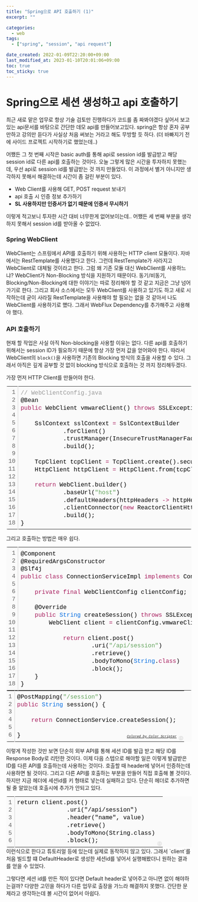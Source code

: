 ```yaml
---
title: "Spring으로 API 호출하기 (1)"
excerpt: ""

categories:
  - web
tags:
  - ["spring", "session", "api request"]

date_created: 2022-01-09T22:20:00+09:00
last_modified_at: 2023-01-10T20:01:06+09:00
toc: true
toc_sticky: true
---
```


# Spring으로 세션 생성하고 api 호출하기
최근 새로 맡은 업무로 항상 기술 검토만 진행하다가 코드를 좀 짜봐야겠다 싶어서 보고있는 api문서를 바탕으로 간단한 데모 api를 만들어보고있다. spring은 항상 혼자 공부만하고 강의만 듣다가 사실상 처음 써보는 거라고 해도 무방할 듯 하다. (더 바빠지기 전에 사이드 프로젝트 시작하기로 했었는데..)

어쨌든 그 첫 번째 시작은 basic auth를 통해 api로 session id를 발급받고 해당 session id로 다른 api를 호출하는 것이다. 오늘 그렇게 많은 시간을 투자하지 못했는데, 우선 api로 session id를 발급받는 것 까지 만들었다. 이 과정에서 별거 아니지만 생각하지 못해서 해결하는데 시간이 좀 걸린 부분이 있다.

- Web Client를 사용해 GET, POST request 보내기
- api 호출 시 인증 정보 추가하기
- **SL 사용하지만 인증서가 없기 때문에 인증서 무시하기**

이렇게 적고보니 투자한 시간 대비 너무한게 없어보이는데.. 어쨌든 세 번째 부분을 생각하지 못해서 session id를 받아올 수 없었다.

### Spring WebClient
WebClient는 스프링에서 API를 호출하기 위해 사용하는 HTTP client 모듈이다. 자바에서는 RestTemplate를 사용했다고 한다. 그런데 RestTemplate가 사라지고 WebClient로 대체될 것이라고 한다. 그럼 왜 기존 모듈 대신 WebClient를 사용하느냐? WebClient가 Non-Blocking 방식을 지원하기 때문이다. 동기/비동기, Blocking/Non-Blocking에 대한 이야기는 따로 정리해야 할 것 같고 지금은 그냥 넘어가기로 한다.
그리고 회사 소스에서는 모두 WebClient를 사용하고 있기도 하고 새로 시작하는데 굳이 사라질 RestTemplate을 사용해야 할 필요는 없을 것 같아서 나도 WebClient를 사용하기로 헀다.
그래서 WebFlux Dependency를 추가해주고 사용해야 했다.

### API 호출하기
현재 할 작업은 사실 아직 Non-blocking을 사용할 이유는 없다. 다른 api를 호출하기 위해서는 session ID가 필요하기 때문에 항상 가장 먼저 값을 얻어와야 한다. 따라서 WebClient의 `block()`을 사용하면 기존의 Blocking 방식의 호출을 사용할 수 있다. 그래서 아직은 깊게 공부할 것 없이 blocking 방식으로 호출하는 것 까지 정리해두겠다.

가장 먼저 HTTP Client를 만들어야 한다.
<div class="colorscripter-code" style="color:#010101;font-family:Consolas, 'Liberation Mono', Menlo, Courier, monospace !important; position:relative !important;overflow:auto"><table class="colorscripter-code-table" style="margin:0;padding:0;border:none;background-color:#fafafa;border-radius:4px;" cellspacing="0" cellpadding="0"><tr><td style="padding:6px;border-right:2px solid #e5e5e5"><div style="margin:0;padding:0;word-break:normal;text-align:right;color:#666;font-family:Consolas, 'Liberation Mono', Menlo, Courier, monospace !important;line-height:130%"><div style="line-height:130%">1</div><div style="line-height:130%">2</div><div style="line-height:130%">3</div><div style="line-height:130%">4</div><div style="line-height:130%">5</div><div style="line-height:130%">6</div><div style="line-height:130%">7</div><div style="line-height:130%">8</div><div style="line-height:130%">9</div><div style="line-height:130%">10</div><div style="line-height:130%">11</div><div style="line-height:130%">12</div><div style="line-height:130%">13</div><div style="line-height:130%">14</div><div style="line-height:130%">15</div><div style="line-height:130%">16</div><div style="line-height:130%">17</div><div style="line-height:130%">18</div></div></td><td style="padding:6px 0;text-align:left"><div style="margin:0;padding:0;color:#010101;font-family:Consolas, 'Liberation Mono', Menlo, Courier, monospace !important;line-height:130%"><div style="padding:0 6px; white-space:pre; line-height:130%"><span style="color:#999999">//&nbsp;WebClientConfig.java</span></div><div style="padding:0 6px; white-space:pre; line-height:130%">@Bean</div><div style="padding:0 6px; white-space:pre; line-height:130%"><span style="color:#a71d5d">public</span>&nbsp;WebClient&nbsp;vmwareClient()&nbsp;<span style="color:#a71d5d">throws</span>&nbsp;SSLException&nbsp;{</div><div style="padding:0 6px; white-space:pre; line-height:130%">&nbsp;</div><div style="padding:0 6px; white-space:pre; line-height:130%">&nbsp;&nbsp;&nbsp;&nbsp;SslContext&nbsp;sslContext&nbsp;<span style="color:#0086b3"></span><span style="color:#a71d5d">=</span>&nbsp;SslContextBuilder</div><div style="padding:0 6px; white-space:pre; line-height:130%">&nbsp;&nbsp;&nbsp;&nbsp;&nbsp;&nbsp;&nbsp;&nbsp;&nbsp;&nbsp;&nbsp;&nbsp;.forClient()</div><div style="padding:0 6px; white-space:pre; line-height:130%">&nbsp;&nbsp;&nbsp;&nbsp;&nbsp;&nbsp;&nbsp;&nbsp;&nbsp;&nbsp;&nbsp;&nbsp;.trustManager(InsecureTrustManagerFactory.INSTANCE)</div><div style="padding:0 6px; white-space:pre; line-height:130%">&nbsp;&nbsp;&nbsp;&nbsp;&nbsp;&nbsp;&nbsp;&nbsp;&nbsp;&nbsp;&nbsp;&nbsp;.build();</div><div style="padding:0 6px; white-space:pre; line-height:130%">&nbsp;</div><div style="padding:0 6px; white-space:pre; line-height:130%">&nbsp;&nbsp;&nbsp;&nbsp;TcpClient&nbsp;tcpClient&nbsp;<span style="color:#0086b3"></span><span style="color:#a71d5d">=</span>&nbsp;TcpClient.create().secure(sslContextSpec&nbsp;<span style="color:#0086b3"></span><span style="color:#a71d5d">-</span><span style="color:#0086b3"></span><span style="color:#a71d5d">&gt;</span>&nbsp;sslContextSpec.sslContext(sslContext));</div><div style="padding:0 6px; white-space:pre; line-height:130%">&nbsp;&nbsp;&nbsp;&nbsp;HttpClient&nbsp;httpClient&nbsp;<span style="color:#0086b3"></span><span style="color:#a71d5d">=</span>&nbsp;HttpClient.from(tcpClient);</div><div style="padding:0 6px; white-space:pre; line-height:130%">&nbsp;</div><div style="padding:0 6px; white-space:pre; line-height:130%">&nbsp;&nbsp;&nbsp;&nbsp;<span style="color:#a71d5d">return</span>&nbsp;WebClient.builder()</div><div style="padding:0 6px; white-space:pre; line-height:130%">&nbsp;&nbsp;&nbsp;&nbsp;&nbsp;&nbsp;&nbsp;&nbsp;&nbsp;&nbsp;&nbsp;&nbsp;.baseUrl(<span style="color:#63a35c">"host"</span>)</div><div style="padding:0 6px; white-space:pre; line-height:130%">&nbsp;&nbsp;&nbsp;&nbsp;&nbsp;&nbsp;&nbsp;&nbsp;&nbsp;&nbsp;&nbsp;&nbsp;.defaultHeaders(httpHeaders&nbsp;<span style="color:#0086b3"></span><span style="color:#a71d5d">-</span><span style="color:#0086b3"></span><span style="color:#a71d5d">&gt;</span>&nbsp;httpHeaders.setBasicAuth(<span style="color:#63a35c">"user"</span>,&nbsp;<span style="color:#63a35c">"password"</span>))</div><div style="padding:0 6px; white-space:pre; line-height:130%">&nbsp;&nbsp;&nbsp;&nbsp;&nbsp;&nbsp;&nbsp;&nbsp;&nbsp;&nbsp;&nbsp;&nbsp;.clientConnector(<span style="color:#a71d5d">new</span>&nbsp;ReactorClientHttpConnector(httpClient))</div><div style="padding:0 6px; white-space:pre; line-height:130%">&nbsp;&nbsp;&nbsp;&nbsp;&nbsp;&nbsp;&nbsp;&nbsp;&nbsp;&nbsp;&nbsp;&nbsp;.build();</div><div style="padding:0 6px; white-space:pre; line-height:130%">}</div></div><div style="text-align:right;margin-top:-13px;margin-right:5px;font-size:9px;font-style:italic"><a href="http://colorscripter.com/info#e" target="_blank" style="color:#e5e5e5text-decoration:none">Colored by Color Scripter</a></div></td><td style="vertical-align:bottom;padding:0 2px 4px 0"><a href="http://colorscripter.com/info#e" target="_blank" style="text-decoration:none;color:white"><span style="font-size:9px;word-break:normal;background-color:#e5e5e5;color:white;border-radius:10px;padding:1px">cs</span></a></td></tr></table></div>

그리고 호출하는 방법은 매우 쉽다.

<div class="colorscripter-code" style="color:#010101;font-family:Consolas, 'Liberation Mono', Menlo, Courier, monospace !important; position:relative !important;overflow:auto"><table class="colorscripter-code-table" style="margin:0;padding:0;border:none;background-color:#fafafa;border-radius:4px;" cellspacing="0" cellpadding="0"><tr><td style="padding:6px;border-right:2px solid #e5e5e5"><div style="margin:0;padding:0;word-break:normal;text-align:right;color:#666;font-family:Consolas, 'Liberation Mono', Menlo, Courier, monospace !important;line-height:130%"><div style="line-height:130%">1</div><div style="line-height:130%">2</div><div style="line-height:130%">3</div><div style="line-height:130%">4</div><div style="line-height:130%">5</div><div style="line-height:130%">6</div><div style="line-height:130%">7</div><div style="line-height:130%">8</div><div style="line-height:130%">9</div><div style="line-height:130%">10</div><div style="line-height:130%">11</div><div style="line-height:130%">12</div><div style="line-height:130%">13</div><div style="line-height:130%">14</div><div style="line-height:130%">15</div><div style="line-height:130%">16</div><div style="line-height:130%">17</div><div style="line-height:130%">18</div></div></td><td style="padding:6px 0;text-align:left"><div style="margin:0;padding:0;color:#010101;font-family:Consolas, 'Liberation Mono', Menlo, Courier, monospace !important;line-height:130%"><div style="padding:0 6px; white-space:pre; line-height:130%">@Component</div><div style="padding:0 6px; white-space:pre; line-height:130%">@RequiredArgsConstructor</div><div style="padding:0 6px; white-space:pre; line-height:130%">@Slf4j</div><div style="padding:0 6px; white-space:pre; line-height:130%"><span style="color:#a71d5d">public</span>&nbsp;<span style="color:#a71d5d">class</span>&nbsp;ConnectionServiceImpl&nbsp;<span style="color:#a71d5d">implements</span>&nbsp;ConnectionService&nbsp;{</div><div style="padding:0 6px; white-space:pre; line-height:130%">&nbsp;</div><div style="padding:0 6px; white-space:pre; line-height:130%">&nbsp;&nbsp;&nbsp;&nbsp;<span style="color:#a71d5d">private</span>&nbsp;<span style="color:#a71d5d">final</span>&nbsp;WebClientConfig&nbsp;clientConfig;</div><div style="padding:0 6px; white-space:pre; line-height:130%">&nbsp;</div><div style="padding:0 6px; white-space:pre; line-height:130%">&nbsp;&nbsp;&nbsp;&nbsp;@Override</div><div style="padding:0 6px; white-space:pre; line-height:130%">&nbsp;&nbsp;&nbsp;&nbsp;<span style="color:#a71d5d">public</span>&nbsp;<span style="color:#066de2">String</span>&nbsp;createSession()&nbsp;<span style="color:#a71d5d">throws</span>&nbsp;SSLException&nbsp;{</div><div style="padding:0 6px; white-space:pre; line-height:130%">&nbsp;&nbsp;&nbsp;&nbsp;&nbsp;&nbsp;&nbsp;&nbsp;WebClient&nbsp;client&nbsp;<span style="color:#0086b3"></span><span style="color:#a71d5d">=</span>&nbsp;clientConfig.vmwareClient();</div><div style="padding:0 6px; white-space:pre; line-height:130%">&nbsp;</div><div style="padding:0 6px; white-space:pre; line-height:130%">&nbsp;&nbsp;&nbsp;&nbsp;&nbsp;&nbsp;&nbsp;&nbsp;&nbsp;&nbsp;&nbsp;&nbsp;<span style="color:#a71d5d">return</span>&nbsp;client.post()</div><div style="padding:0 6px; white-space:pre; line-height:130%">&nbsp;&nbsp;&nbsp;&nbsp;&nbsp;&nbsp;&nbsp;&nbsp;&nbsp;&nbsp;&nbsp;&nbsp;&nbsp;&nbsp;&nbsp;&nbsp;&nbsp;&nbsp;&nbsp;&nbsp;.uri(<span style="color:#63a35c">"/api/session"</span>)</div><div style="padding:0 6px; white-space:pre; line-height:130%">&nbsp;&nbsp;&nbsp;&nbsp;&nbsp;&nbsp;&nbsp;&nbsp;&nbsp;&nbsp;&nbsp;&nbsp;&nbsp;&nbsp;&nbsp;&nbsp;&nbsp;&nbsp;&nbsp;&nbsp;.retrieve()</div><div style="padding:0 6px; white-space:pre; line-height:130%">&nbsp;&nbsp;&nbsp;&nbsp;&nbsp;&nbsp;&nbsp;&nbsp;&nbsp;&nbsp;&nbsp;&nbsp;&nbsp;&nbsp;&nbsp;&nbsp;&nbsp;&nbsp;&nbsp;&nbsp;.bodyToMono(<span style="color:#066de2">String</span>.<span style="color:#a71d5d">class</span>)</div><div style="padding:0 6px; white-space:pre; line-height:130%">&nbsp;&nbsp;&nbsp;&nbsp;&nbsp;&nbsp;&nbsp;&nbsp;&nbsp;&nbsp;&nbsp;&nbsp;&nbsp;&nbsp;&nbsp;&nbsp;&nbsp;&nbsp;&nbsp;&nbsp;.block();</div><div style="padding:0 6px; white-space:pre; line-height:130%">&nbsp;&nbsp;&nbsp;&nbsp;}</div><div style="padding:0 6px; white-space:pre; line-height:130%">}</div></div><div style="text-align:right;margin-top:-13px;margin-right:5px;font-size:9px;font-style:italic"><a href="http://colorscripter.com/info#e" target="_blank" style="color:#e5e5e5text-decoration:none">Colored by Color Scripter</a></div></td><td style="vertical-align:bottom;padding:0 2px 4px 0"><a href="http://colorscripter.com/info#e" target="_blank" style="text-decoration:none;color:white"><span style="font-size:9px;word-break:normal;background-color:#e5e5e5;color:white;border-radius:10px;padding:1px">cs</span></a></td></tr></table></div>

<div class="colorscripter-code" style="color:#010101;font-family:Consolas, 'Liberation Mono', Menlo, Courier, monospace !important; position:relative !important;overflow:auto"><table class="colorscripter-code-table" style="margin:0;padding:0;border:none;background-color:#fafafa;border-radius:4px;" cellspacing="0" cellpadding="0"><tr><td style="padding:6px;border-right:2px solid #e5e5e5"><div style="margin:0;padding:0;word-break:normal;text-align:right;color:#666;font-family:Consolas, 'Liberation Mono', Menlo, Courier, monospace !important;line-height:130%"><div style="line-height:130%">1</div><div style="line-height:130%">2</div><div style="line-height:130%">3</div><div style="line-height:130%">4</div><div style="line-height:130%">5</div><div style="line-height:130%">6</div></div></td><td style="padding:6px 0;text-align:left"><div style="margin:0;padding:0;color:#010101;font-family:Consolas, 'Liberation Mono', Menlo, Courier, monospace !important;line-height:130%"><div style="padding:0 6px; white-space:pre; line-height:130%">@PostMapping(<span style="color:#63a35c">"/session"</span>)</div><div style="padding:0 6px; white-space:pre; line-height:130%"><span style="color:#a71d5d">public</span>&nbsp;<span style="color:#066de2">String</span>&nbsp;session()&nbsp;{</div><div style="padding:0 6px; white-space:pre; line-height:130%">&nbsp;</div><div style="padding:0 6px; white-space:pre; line-height:130%">&nbsp;&nbsp;&nbsp;&nbsp;<span style="color:#a71d5d">return</span>&nbsp;ConnectionService.createSession();</div><div style="padding:0 6px; white-space:pre; line-height:130%">&nbsp;</div><div style="padding:0 6px; white-space:pre; line-height:130%">}</div></div><div style="text-align:right;margin-top:-13px;margin-right:5px;font-size:9px;font-style:italic"><a href="http://colorscripter.com/info#e" target="_blank" style="color:#e5e5e5text-decoration:none">Colored by Color Scripter</a></div></td><td style="vertical-align:bottom;padding:0 2px 4px 0"><a href="http://colorscripter.com/info#e" target="_blank" style="text-decoration:none;color:white"><span style="font-size:9px;word-break:normal;background-color:#e5e5e5;color:white;border-radius:10px;padding:1px">cs</span></a></td></tr></table></div>

이렇게 작성한 것만 보면 단순히 외부 API를 통해 세션 ID를 발급 받고 해당 ID를 Response Body로 리턴한 것이다.
이제 다음 스텝으로 해야할 일은 이렇게 발급받은 ID를 다른 API를 호출하는데 사용하는 것이다. 
호출할 때 header에 넣어서 인증하는데 사용하면 될 것이다. 그리고 다른 API를 호출하는 부분을 만들어 직접 호출해 볼 것이다.
하지만 지금 헤더에 세션id를 키 형태로 넣는데 실패하고 있다. 단순히 헤더로 추가하면 될 줄 알았는데 호출시에 추가가 안되고 있다.

<div class="colorscripter-code" style="color:#010101;font-family:Consolas, 'Liberation Mono', Menlo, Courier, monospace !important; position:relative !important;overflow:auto"><table class="colorscripter-code-table" style="margin:0;padding:0;border:none;background-color:#fafafa;border-radius:4px;" cellspacing="0" cellpadding="0"><tr><td style="padding:6px;border-right:2px solid #e5e5e5"><div style="margin:0;padding:0;word-break:normal;text-align:right;color:#666;font-family:Consolas, 'Liberation Mono', Menlo, Courier, monospace !important;line-height:130%"><div style="line-height:130%">1</div><div style="line-height:130%">2</div><div style="line-height:130%">3</div><div style="line-height:130%">4</div><div style="line-height:130%">5</div><div style="line-height:130%">6</div></div></td><td style="padding:6px 0;text-align:left"><div style="margin:0;padding:0;color:#010101;font-family:Consolas, 'Liberation Mono', Menlo, Courier, monospace !important;line-height:130%"><div style="padding:0 6px; white-space:pre; line-height:130%">return&nbsp;client.post()</div><div style="padding:0 6px; white-space:pre; line-height:130%">&nbsp;&nbsp;&nbsp;&nbsp;&nbsp;&nbsp;&nbsp;&nbsp;&nbsp;&nbsp;&nbsp;&nbsp;&nbsp;&nbsp;.uri("/api/session")</div><div style="padding:0 6px; white-space:pre; line-height:130%">&nbsp;&nbsp;&nbsp;&nbsp;&nbsp;&nbsp;&nbsp;&nbsp;&nbsp;&nbsp;&nbsp;&nbsp;&nbsp;&nbsp;.header("name",&nbsp;value)</div><div style="padding:0 6px; white-space:pre; line-height:130%">&nbsp;&nbsp;&nbsp;&nbsp;&nbsp;&nbsp;&nbsp;&nbsp;&nbsp;&nbsp;&nbsp;&nbsp;&nbsp;&nbsp;.retrieve()</div><div style="padding:0 6px; white-space:pre; line-height:130%">&nbsp;&nbsp;&nbsp;&nbsp;&nbsp;&nbsp;&nbsp;&nbsp;&nbsp;&nbsp;&nbsp;&nbsp;&nbsp;&nbsp;.bodyToMono(String.class)</div><div style="padding:0 6px; white-space:pre; line-height:130%">&nbsp;&nbsp;&nbsp;&nbsp;&nbsp;&nbsp;&nbsp;&nbsp;&nbsp;&nbsp;&nbsp;&nbsp;&nbsp;&nbsp;.block();</div></div></td><td style="vertical-align:bottom;padding:0 2px 4px 0"><a href="http://colorscripter.com/info#e" target="_blank" style="text-decoration:none;color:white"><span style="font-size:9px;word-break:normal;background-color:#e5e5e5;color:white;border-radius:10px;padding:1px">cs</span></a></td></tr></table></div>
이런식으로 한다고 튜토리얼 등에 있는데 실제로 동작하지 않고 있다.
그래서 `client`를 처음 빌드할 떄 DefaultHeader로 생성한 세션id를 넣어서 실행해봤더니 원하는 결과를 얻을 수 있었다.

그렇다면 세션 id를 만든 적이 있다면 Default header로 넣어주고 아니면 없이 해야하는걸까?
다양한 고민을 하다가 다른 업무로 출장을 가느라 해결하지 못했다.
간단한 문제라고 생각하는데 볼 시간이 없어서 아쉽다.
